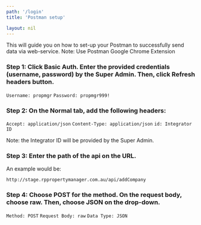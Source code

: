 ```yaml
---
path: '/login'
title: 'Postman setup'

layout: nil
---
```


This will guide you on how to set-up your Postman to successfully
send data via web-service.
Note: Use Postman Google Chrome Extension

### Step 1: Click Basic Auth. Enter the provided credentials (username, password) by the Super Admin. Then, click Refresh headers button.

```Username: propmgr```
```Password: propmgr999!```

### Step 2: On the Normal tab, add the following headers:

```Accept: application/json```
```Content-Type: application/json```
```id: Integrator ID```

Note: the Integrator ID will be provided by the Super Admin.

### Step 3: Enter the path of the api on the URL.
An example would be:

```http://stage.rppropertymanager.com.au/api/addCompany```

### Step 4: Choose POST for the method. On the request body, choose raw. Then, choose JSON on the drop-down.

```Method: POST```
```Request Body: raw```
```Data Type: JSON```